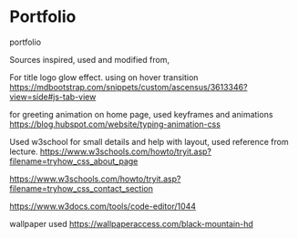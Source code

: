 # Portfolio
portfolio



Sources inspired, used and modified from,

For title logo glow effect. using on hover transition https://mdbootstrap.com/snippets/custom/ascensus/3613346?view=side#js-tab-view

for greeting animation on home page, used keyframes and animations https://blog.hubspot.com/website/typing-animation-css

Used w3school for small details and help with layout, used reference from lecture. https://www.w3schools.com/howto/tryit.asp?filename=tryhow_css_about_page

https://www.w3schools.com/howto/tryit.asp?filename=tryhow_css_contact_section

https://www.w3docs.com/tools/code-editor/1044

wallpaper used
https://wallpaperaccess.com/black-mountain-hd